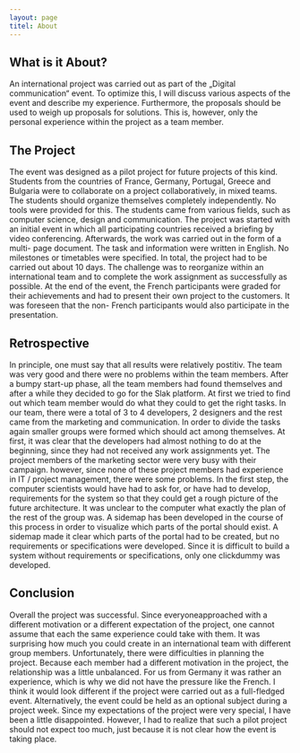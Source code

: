 ```yaml
---
layout: page
titel: About
---
```



## What is it About?

An international project was carried out as part of the „Digital communication“ event. To optimize this, I will discuss various aspects of the event and describe my experience. Furthermore, the proposals should be used to weigh up proposals for solutions. This is, however, only the personal experience within the project as a team member.

## The Project

The event was designed as a pilot project for future projects of this kind. Students from the countries
of France, Germany, Portugal, Greece and Bulgaria were to collaborate on a project collaboratively, in
mixed teams. The students should organize themselves completely independently. No tools were
provided for this. The students came from various fields, such as computer science, design and communication. The project was started with an initial event in which all participating countries received a briefing by video conferencing. Afterwards, the work was carried out in the form of a multi- page document. The task and information were written in English.
No milestones or timetables were specified. In total, the project had to be carried out about 10 days.
The challenge was to reorganize within an international team and to complete the work assignment
as successfully as possible. At the end of the event, the French participants were graded for their
achievements and had to present their own project to the customers. It was foreseen that the non-
French participants would also participate in the presentation.

## Retrospective

In principle, one must say that all results were relatively postitiv. The team was very good and there were no problems within the team members. After a bumpy start-up phase, all the team members had found themselves and after a while they decided to go for the Slak platform. At first we tried to find out which team member would do what they could to get the right tasks. In our team, there were
a total of 3 to 4 developers, 2 designers and the rest came from the marketing and communication.
In order to divide the tasks again smaller groups were formed which should act among themselves. At
first, it was clear that the developers had almost nothing to do at the beginning, since
they had not received any work assignments yet. The project members of the marketing sector were very busy with their campaign. however, since none of these project members had experience in IT / project management, there were some problems. In the first step, the computer scientists would have had to ask for, or have had to develop, requirements for the system so that they could get a rough picture of the future architecture. It was unclear to the computer what exactly the plan of the rest of the group was. A sidemap has been developed in the course of this process in order to visualize which parts of the portal should exist. A sidemap made it clear which parts of the portal had to be created, but no requirements or specifications were developed. Since it is difficult to build a system without requirements or specifications, only one clickdummy was developed.


## Conclusion

Overall the project was successful. Since everyoneapproached with a different motivation or a different
expectation of the project, one cannot assume that each the same experience could
take with them. It was surprising how much you could create in an international team with different
group members. Unfortunately, there were difficulties in planning the project. Because each member had a different motivation in the project, the relationship was a little unbalanced. For us from
Germany it was rather an experience, which is why we did not have the pressure like the French. I
think it would look different if the project were carried out as a full-fledged event. Alternatively, the
event could be held as an optional subject during a project week.
Since my expectations of the project were very special, I have been a little disappointed. However, I
had to realize that such a pilot project should not expect too much, just because it is not clear how
the event is taking place.
